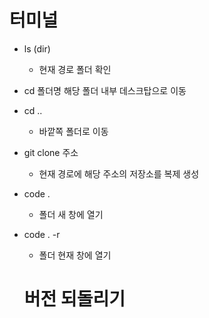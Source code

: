 # 터미널

- ls (dir)
  - 현재 경로 폴더 확인
- cd 폴더명
   해당 폴더 내부 데스크탑으로 이동
- cd .. 
  - 바깥쪽 폴더로 이동
- git clone 주소
  - 현재 경로에 해당 주소의 저장소를 복제 생성
- code .
  - 폴더 새 창에 열기
- code . -r
  - 폴더 현재 창에 열기

  # 버전 되돌리기